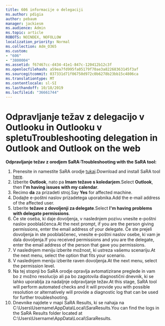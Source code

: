 ```yaml
---
title: 606 informacije o delegaciji
ms.author: pdigia
author: pebaum
manager: jackiesm
ms.audience: Admin
ms.topic: article
ROBOTS: NOINDEX, NOFOLLOW
localization_priority: Normal
ms.collection: Adm_O365
ms.custom:
- "606"
- "3800004"
ms.assetid: f67467cc-d434-41e1-847c-120412b12c3f
ms.openlocfilehash: a59ea7fd995fa05179f70ae3a82268363145f3af
ms.sourcegitcommit: 037331d71f06750d972c0b6278b23bb15c4806ca
ms.translationtype: MT
ms.contentlocale: sl-SI
ms.lasthandoff: 10/18/2019
ms.locfileid: "36661744"
---
```

# <a name="troubleshooting-delegation-in-outlook-and-outlook-on-the-web"></a><span data-ttu-id="aed8f-102">Odpravljanje težav z delegacijo v Outlooku in Outlooku v spletu</span><span class="sxs-lookup"><span data-stu-id="aed8f-102">Troubleshooting delegation in Outlook and Outlook on the web</span></span>

<span data-ttu-id="aed8f-103">**Odpravljanje težav z orodjem SaRA:**</span><span class="sxs-lookup"><span data-stu-id="aed8f-103">**Troubleshooting with the SaRA tool:**</span></span>

1. <span data-ttu-id="aed8f-104">Prenesite in namestite SaRA orodje [tukaj](https://aka.ms/SaRA-SkypeForBusinessSignIn).</span><span class="sxs-lookup"><span data-stu-id="aed8f-104">Download and install SaRA tool [here](https://aka.ms/SaRA-SkypeForBusinessSignIn).</span></span>
1. <span data-ttu-id="aed8f-105">Izberite **Outlook**, nato pa **Imam težave s koledarjem**.</span><span class="sxs-lookup"><span data-stu-id="aed8f-105">Select **Outlook**, then **I'm having issues with my calendar**.</span></span>
1. <span data-ttu-id="aed8f-106">Recimo **da** za prizadeti stroj.</span><span class="sxs-lookup"><span data-stu-id="aed8f-106">Say **Yes** for affected machine.</span></span>
1. <span data-ttu-id="aed8f-107">Dodajte e-poštni naslov prizadetega uporabnika.</span><span class="sxs-lookup"><span data-stu-id="aed8f-107">Add the e-mail address of the affected user.</span></span>
1. <span data-ttu-id="aed8f-108">Izberite **težave z dovoljenji za delegate**.</span><span class="sxs-lookup"><span data-stu-id="aed8f-108">Select **I'm having problems with delegate permissions**.</span></span>
1. <span data-ttu-id="aed8f-109">Če ste oseba, ki daje dovoljenja, v naslednjem pozivu vnesite e-poštni naslov pooblaščenca.</span><span class="sxs-lookup"><span data-stu-id="aed8f-109">At the next prompt, if you are the person giving permissions, enter the email address of your delegate.</span></span> <span data-ttu-id="aed8f-110">Če ste prejeli dovoljenja in ste pooblaščenec, vnesite e-poštni naslov osebe, ki vam je dala dovoljenja.</span><span class="sxs-lookup"><span data-stu-id="aed8f-110">If you received permissions and you are the delegate, enter the email address of the person that gave you permissions.</span></span>
1. <span data-ttu-id="aed8f-111">V naslednjem meniju izberite možnost, ki ustreza vašemu scenariju.</span><span class="sxs-lookup"><span data-stu-id="aed8f-111">At the next menu, select the option that fits your scenario.</span></span>
1. <span data-ttu-id="aed8f-112">V naslednjem meniju izberite raven dovoljenja.</span><span class="sxs-lookup"><span data-stu-id="aed8f-112">At the next menu, select the permission level.</span></span>
1. <span data-ttu-id="aed8f-113">Na tej stopnji bo SaRA orodje opravlja avtomatizirane preglede in vam bo z možno resolucijo ali pa bo zagotovila diagnostični dnevnik, ki se lahko uporablja za nadaljnje odpravljanje težav.</span><span class="sxs-lookup"><span data-stu-id="aed8f-113">At this stage, SaRA tool will perform automated checks and it will provide you with possible resolution or alternatively will provide a diagnostic log that can be used for further troubleshooting.</span></span>
1. <span data-ttu-id="aed8f-114">Dnevnike najdete v mapi SaRA Results, ki se nahaja na C:\Users\Username\AppData\Local\SaraResults.</span><span class="sxs-lookup"><span data-stu-id="aed8f-114">You can find the logs in the SaRA Results folder located at C:\Users\Username\AppData\Local\SaraResults.</span></span>
